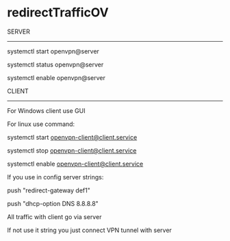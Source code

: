 # redirectTrafficOV

SERVER

______

systemctl start openvpn@server

systemctl status openvpn@server

systemctl enable openvpn@server

CLIENT
_______

For Windows client use GUI

For linux use command:

systemctl start openvpn-client@client.service

systemctl stop openvpn-client@client.service

systemctl enable openvpn-client@client.service

If you use in config server strings:

push "redirect-gateway def1"

push "dhcp-option DNS 8.8.8.8"

All traffic with client go via server

If not use it string you just connect VPN tunnel with server
